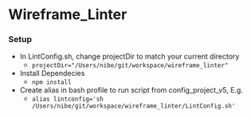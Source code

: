 # Wireframe_Linter

### Setup
- In LintConfig.sh, change projectDir to match your current directory
	- `projectDir="/Users/nibe/git/workspace/wireframe_linter"`
- Install Dependecies
	- `npm install`
- Create alias in bash profile to run script from config_project_v5, E.g.
	- `alias lintconfig='sh /Users/nibe/git/workspace/wireframe_linter/LintConfig.sh'`
